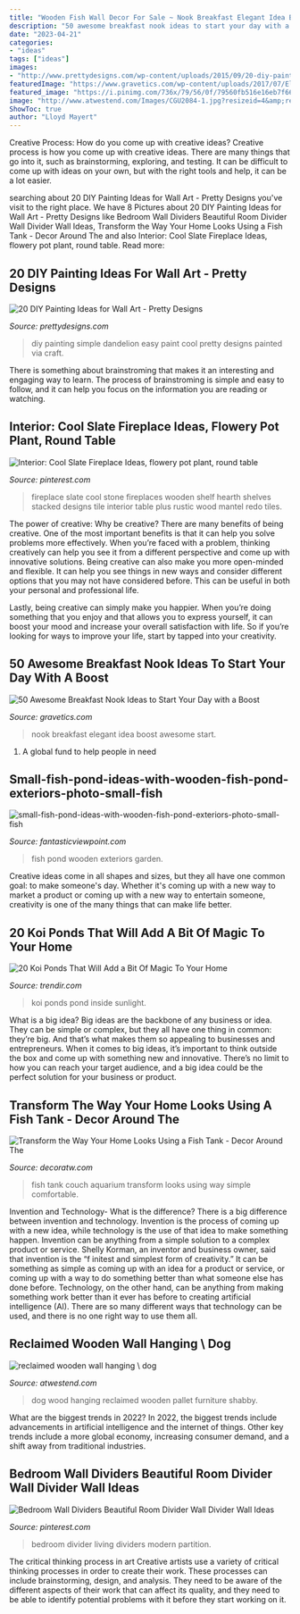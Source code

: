 ```yaml
---
title: "Wooden Fish Wall Decor For Sale ~ Nook Breakfast Elegant Idea Boost Awesome Start"
description: "50 awesome breakfast nook ideas to start your day with a boost"
date: "2023-04-21"
categories:
- "ideas"
tags: ["ideas"]
images:
- "http://www.prettydesigns.com/wp-content/uploads/2015/09/20-diy-painting-ideas-for-wall-art6.jpg"
featuredImage: "https://www.gravetics.com/wp-content/uploads/2017/07/Elegant-Breakfast-Nook-Idea.jpg"
featured_image: "https://i.pinimg.com/736x/79/56/0f/79560fb516e16eb7f66cd3403e553d0f.jpg"
image: "http://www.atwestend.com/Images/CGU2084-1.jpg?resizeid=4&amp;resizeh=0&amp;resizew=1200"
ShowToc: true
author: "Lloyd Mayert"
---
```



Creative Process: How do you come up with creative ideas?
Creative process is how you come up with creative ideas. There are many things that go into it, such as brainstorming, exploring, and testing. It can be difficult to come up with ideas on your own, but with the right tools and help, it can be a lot easier.

	

		
searching about 20 DIY Painting Ideas for Wall Art - Pretty Designs you've visit to the right place. We have 8 Pictures about 20 DIY Painting Ideas for Wall Art - Pretty Designs like Bedroom Wall Dividers Beautiful Room Divider Wall Divider Wall Ideas, Transform the Way Your Home Looks Using a Fish Tank - Decor Around The and also Interior: Cool Slate Fireplace Ideas, flowery pot plant, round table. Read more:
		
    
## 20 DIY Painting Ideas For Wall Art - Pretty Designs

<img loading=lazy src="http://www.prettydesigns.com/wp-content/uploads/2015/09/20-diy-painting-ideas-for-wall-art6.jpg" onerror="this.onerror=null;this.src='https://tse2.mm.bing.net/th?id=OIP.gzCno3ZQ_0KYiLm_BVzwjgHaJ4&amp;pid=15.1';" alt="20 DIY Painting Ideas for Wall Art - Pretty Designs">

_Source: prettydesigns.com_

>diy painting simple dandelion easy paint cool pretty designs painted via craft. 

	

There is something about brainstroming that makes it an interesting and engaging way to learn. The process of brainstroming is simple and easy to follow, and it can help you focus on the information you are reading or watching.

    
## Interior: Cool Slate Fireplace Ideas, Flowery Pot Plant, Round Table

<img loading=lazy src="https://i.pinimg.com/originals/7f/99/32/7f9932b1130716fa8d2202f8ee0c1885.jpg" onerror="this.onerror=null;this.src='https://tse4.mm.bing.net/th?id=OIP.lirxwpDo6ChGC7Y8ULarQAHaLH&amp;pid=15.1';" alt="Interior: Cool Slate Fireplace Ideas, flowery pot plant, round table">

_Source: pinterest.com_

>fireplace slate cool stone fireplaces wooden shelf hearth shelves stacked designs tile interior table plus rustic wood mantel redo tiles. 

	

The power of creative: Why be creative?
There are many benefits of being creative. One of the most important benefits is that it can help you solve problems more effectively. When you’re faced with a problem, thinking creatively can help you see it from a different perspective and come up with innovative solutions.
Being creative can also make you more open-minded and flexible. It can help you see things in new ways and consider different options that you may not have considered before. This can be useful in both your personal and professional life.

Lastly, being creative can simply make you happier. When you’re doing something that you enjoy and that allows you to express yourself, it can boost your mood and increase your overall satisfaction with life. So if you’re looking for ways to improve your life, start by tapped into your creativity.

    
## 50 Awesome Breakfast Nook Ideas To Start Your Day With A Boost

<img loading=lazy src="https://www.gravetics.com/wp-content/uploads/2017/07/Elegant-Breakfast-Nook-Idea.jpg" onerror="this.onerror=null;this.src='https://tse1.mm.bing.net/th?id=OIP._tQ5SOOvVjOF3SgmH9rG3AHaLK&amp;pid=15.1';" alt="50 Awesome Breakfast Nook Ideas to Start Your Day with a Boost">

_Source: gravetics.com_

>nook breakfast elegant idea boost awesome start. 

	

1. A global fund to help people in need 

    
## Small-fish-pond-ideas-with-wooden-fish-pond-exteriors-photo-small-fish

<img loading=lazy src="http://www.fantasticviewpoint.com/wp-content/uploads/2016/08/small-fish-pond-ideas-with-wooden-fish-pond-exteriors-photo-small-fish-pond.jpg" onerror="this.onerror=null;this.src='https://tse2.mm.bing.net/th?id=OIP.b7sXZy1fxL1WhCn43it4qAHaFi&amp;pid=15.1';" alt="small-fish-pond-ideas-with-wooden-fish-pond-exteriors-photo-small-fish">

_Source: fantasticviewpoint.com_

>fish pond wooden exteriors garden. 

	

Creative ideas come in all shapes and sizes, but they all have one common goal: to make someone's day. Whether it's coming up with a new way to market a product or coming up with a new way to entertain someone, creativity is one of the many things that can make life better.

    
## 20 Koi Ponds That Will Add A Bit Of Magic To Your Home

<img loading=lazy src="https://cdn.trendir.com/wp-content/uploads/2017/05/Koi-Pond-inside-house-with-direct-sunlight.jpg" onerror="this.onerror=null;this.src='https://tse1.mm.bing.net/th?id=OIP.o4keTa7lnXpIMR7BuWuVVAHaFj&amp;pid=15.1';" alt="20 Koi Ponds That Will Add a Bit Of Magic To Your Home">

_Source: trendir.com_

>koi ponds pond inside sunlight. 

	

What is a big idea?
Big ideas are the backbone of any business or idea. They can be simple or complex, but they all have one thing in common: they’re big. And that’s what makes them so appealing to businesses and entrepreneurs. When it comes to big ideas, it’s important to think outside the box and come up with something new and innovative. There’s no limit to how you can reach your target audience, and a big idea could be the perfect solution for your business or product.

    
## Transform The Way Your Home Looks Using A Fish Tank - Decor Around The

<img loading=lazy src="http://decoratw.com/wp-content/uploads/2016/05/contemporary-fish-tank-56-1.jpg" onerror="this.onerror=null;this.src='https://tse3.mm.bing.net/th?id=OIP.zTGB4-GzUKVgfOHzG3HLXwHaHX&amp;pid=15.1';" alt="Transform the Way Your Home Looks Using a Fish Tank - Decor Around The">

_Source: decoratw.com_

>fish tank couch aquarium transform looks using way simple comfortable. 

	

Invention and Technology- What is the difference?
There is a big difference between invention and technology. Invention is the process of coming up with a new idea, while technology is the use of that idea to make something happen. Invention can be anything from a simple solution to a complex product or service. Shelly Korman, an inventor and business owner, said that invention is the “f initest and simplest form of creativity.” It can be something as simple as coming up with an idea for a product or service, or coming up with a way to do something better than what someone else has done before. Technology, on the other hand, can be anything from making something work better than it ever has before to creating artificial intelligence (AI). There are so many different ways that technology can be used, and there is no one right way to use them all.

    
## Reclaimed Wooden Wall Hanging \ Dog

<img loading=lazy src="http://www.atwestend.com/Images/CGU2084-1.jpg?resizeid=4&amp;resizeh=0&amp;resizew=1200" onerror="this.onerror=null;this.src='https://tse2.mm.bing.net/th?id=OIP.tqRS2dd_9waU-35OPv6P0wHaLH&amp;pid=15.1';" alt="reclaimed wooden wall hanging \ dog">

_Source: atwestend.com_

>dog wood hanging reclaimed wooden pallet furniture shabby. 

	

What are the biggest trends in 2022?
In 2022, the biggest trends include advancements in artificial intelligence and the internet of things. Other key trends include a more global economy, increasing consumer demand, and a shift away from traditional industries.

    
## Bedroom Wall Dividers Beautiful Room Divider Wall Divider Wall Ideas

<img loading=lazy src="https://i.pinimg.com/736x/79/56/0f/79560fb516e16eb7f66cd3403e553d0f.jpg" onerror="this.onerror=null;this.src='https://tse4.mm.bing.net/th?id=OIP.vNUasE_cKbHI_bVV62LWCgHaLG&amp;pid=15.1';" alt="Bedroom Wall Dividers Beautiful Room Divider Wall Divider Wall Ideas">

_Source: pinterest.com_

>bedroom divider living dividers modern partition. 

	

The critical thinking process in art
Creative artists use a variety of critical thinking processes in order to create their work. These processes can include brainstorming, design, and analysis. They need to be aware of the different aspects of their work that can affect its quality, and they need to be able to identify potential problems with it before they start working on it.

